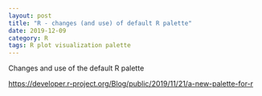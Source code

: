 ```yaml
---
layout: post
title: "R - changes (and use) of default R palette"
date: 2019-12-09
category: R
tags: R plot visualization palette
---
```


Changes and use of the default R palette


<a href="https://developer.r-project.org/Blog/public/2019/11/21/a-new-palette-for-r">https://developer.r-project.org/Blog/public/2019/11/21/a-new-palette-for-r</a>

